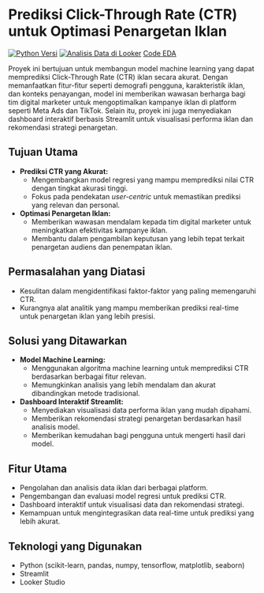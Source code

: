 # Prediksi Click-Through Rate (CTR) untuk Optimasi Penargetan Iklan

[![Python Versi](https://img.shields.io/badge/python-3.8+-blue.svg)](https://www.python.org/downloads/)
[![Analisis Data di Looker](https://img.shields.io/badge/python-3.8+-blue.svg)](https://www.python.org/downloads/)
[Code EDA](https://colab.research.google.com/drive/11F9ZP5ABo8ijTdoGWytI9GkDU5mtXRJ-?usp=sharing)

Proyek ini bertujuan untuk membangun model machine learning yang dapat memprediksi Click-Through Rate (CTR) iklan secara akurat. Dengan memanfaatkan fitur-fitur seperti demografi pengguna, karakteristik iklan, dan konteks penayangan, model ini memberikan wawasan berharga bagi tim digital marketer untuk mengoptimalkan kampanye iklan di platform seperti Meta Ads dan TikTok. Selain itu, proyek ini juga menyediakan dashboard interaktif berbasis Streamlit untuk visualisasi performa iklan dan rekomendasi strategi penargetan.

## Tujuan Utama

* **Prediksi CTR yang Akurat:**
    * Mengembangkan model regresi yang mampu memprediksi nilai CTR dengan tingkat akurasi tinggi.
    * Fokus pada pendekatan *user-centric* untuk memastikan prediksi yang relevan dan personal.
* **Optimasi Penargetan Iklan:**
    * Memberikan wawasan mendalam kepada tim digital marketer untuk meningkatkan efektivitas kampanye iklan.
    * Membantu dalam pengambilan keputusan yang lebih tepat terkait penargetan audiens dan penempatan iklan.

## Permasalahan yang Diatasi

* Kesulitan dalam mengidentifikasi faktor-faktor yang paling memengaruhi CTR.
* Kurangnya alat analitik yang mampu memberikan prediksi real-time untuk penargetan iklan yang lebih presisi.

## Solusi yang Ditawarkan

* **Model Machine Learning:**
    * Menggunakan algoritma machine learning untuk memprediksi CTR berdasarkan berbagai fitur relevan.
    * Memungkinkan analisis yang lebih mendalam dan akurat dibandingkan metode tradisional.
* **Dashboard Interaktif Streamlit:**
    * Menyediakan visualisasi data performa iklan yang mudah dipahami.
    * Memberikan rekomendasi strategi penargetan berdasarkan hasil analisis model.
    * Memberikan kemudahan bagi pengguna untuk mengerti hasil dari model.

## Fitur Utama

* Pengolahan dan analisis data iklan dari berbagai platform.
* Pengembangan dan evaluasi model regresi untuk prediksi CTR.
* Dashboard interaktif untuk visualisasi data dan rekomendasi strategi.
* Kemampuan untuk mengintegrasikan data real-time untuk prediksi yang lebih akurat.

## Teknologi yang Digunakan

* Python (scikit-learn, pandas, numpy, tensorflow, matplotlib, seaborn)
* Streamlit
* Looker Studio


